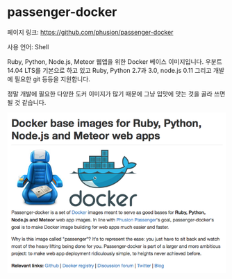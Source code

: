 # passenger-docker

페이지 링크: https://github.com/phusion/passenger-docker

사용 언어: Shell

Ruby, Python, Node.js, Meteor 웹앱을 위한 Docker 베이스 이미지입니다. 우분트 14.04 LTS를 기본으로 하고 있고 Ruby, Python 2.7과 3.0, node.js 0.11 그리고 개발에 필요한 git 등등을 지원합니다. 

정말 개발에 필요한 다양한 도커 이미지가 많기 때문에 그냥 입맛에 맛는 것을 골라 쓰면 될 것 같습니다. 

![이미지1](img/002-14.png)